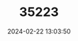 ---
title: "35223"
category: "Aniba santalodora"
draft: false
date: 2024-02-22 13:03:50
languages:
  Portuguese: ["Louro-jacaré"]
---